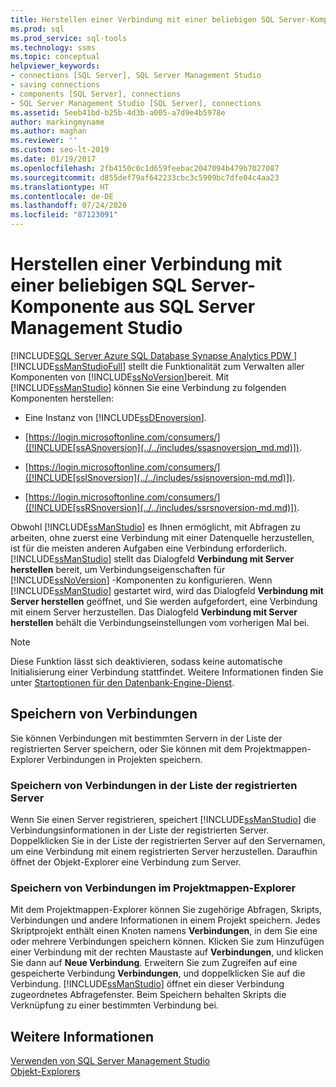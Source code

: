 ```yaml
---
title: Herstellen einer Verbindung mit einer beliebigen SQL Server-Komponente
ms.prod: sql
ms.prod_service: sql-tools
ms.technology: ssms
ms.topic: conceptual
helpviewer_keywords:
- connections [SQL Server], SQL Server Management Studio
- saving connections
- components [SQL Server], connections
- SQL Server Management Studio [SQL Server], connections
ms.assetid: 5eeb41bd-b25b-4d3b-a005-a7d9e4b5978e
author: markingmyname
ms.author: maghan
ms.reviewer: ''
ms.custom: seo-lt-2019
ms.date: 01/19/2017
ms.openlocfilehash: 2fb4150c0c1d659feebac2047094b479b7027087
ms.sourcegitcommit: d855def79af642233cbc3c5909bc7dfe04c4aa23
ms.translationtype: HT
ms.contentlocale: de-DE
ms.lasthandoff: 07/24/2020
ms.locfileid: "87123091"
---
```

# <a name="connect-to-any-sql-server-component-from-sql-server-management-studio"></a>Herstellen einer Verbindung mit einer beliebigen SQL Server-Komponente aus SQL Server Management Studio

[!INCLUDE[SQL Server Azure SQL Database Synapse Analytics PDW ](../../includes/applies-to-version/sql-asdb-asdbmi-asa-pdw.md)]
[!INCLUDE[ssManStudioFull](../../includes/ssmanstudiofull-md.md)] stellt die Funktionalität zum Verwalten aller Komponenten von [!INCLUDE[ssNoVersion](../../includes/ssnoversion-md.md)]bereit. Mit [!INCLUDE[ssManStudio](../../includes/ssmanstudio-md.md)] können Sie eine Verbindung zu folgenden Komponenten herstellen:  
  
-   Eine Instanz von [!INCLUDE[ssDEnoversion](../../includes/ssdenoversion_md.md)].  
  
-   [https://login.microsoftonline.com/consumers/]([!INCLUDE[ssASnoversion](../../includes/ssasnoversion_md.md)]).  
  
-   [https://login.microsoftonline.com/consumers/]([!INCLUDE[ssISnoversion](../../includes/ssisnoversion-md.md)]).  
  
-   [https://login.microsoftonline.com/consumers/]([!INCLUDE[ssRSnoversion](../../includes/ssrsnoversion-md.md)]).  
  
Obwohl [!INCLUDE[ssManStudio](../../includes/ssmanstudio-md.md)] es Ihnen ermöglicht, mit Abfragen zu arbeiten, ohne zuerst eine Verbindung mit einer Datenquelle herzustellen, ist für die meisten anderen Aufgaben eine Verbindung erforderlich. [!INCLUDE[ssManStudio](../../includes/ssmanstudio-md.md)] stellt das Dialogfeld **Verbindung mit Server herstellen** bereit, um Verbindungseigenschaften für [!INCLUDE[ssNoVersion](../../includes/ssnoversion-md.md)] -Komponenten zu konfigurieren. Wenn [!INCLUDE[ssManStudio](../../includes/ssmanstudio-md.md)] gestartet wird, wird das Dialogfeld **Verbindung mit Server herstellen** geöffnet, und Sie werden aufgefordert, eine Verbindung mit einem Server herzustellen. Das Dialogfeld **Verbindung mit Server herstellen** behält die Verbindungseinstellungen vom vorherigen Mal bei.  
  
> [!NOTE]  
> Diese Funktion lässt sich deaktivieren, sodass keine automatische Initialisierung einer Verbindung stattfindet. Weitere Informationen finden Sie unter [Startoptionen für den Datenbank-Engine-Dienst](../../database-engine/configure-windows/database-engine-service-startup-options.md).  
  
## <a name="saving-connections"></a>Speichern von Verbindungen  
Sie können Verbindungen mit bestimmten Servern in der Liste der registrierten Server speichern, oder Sie können mit dem Projektmappen-Explorer Verbindungen in Projekten speichern.  
  
### <a name="saving-connections-in-registered-servers"></a>Speichern von Verbindungen in der Liste der registrierten Server  
Wenn Sie einen Server registrieren, speichert [!INCLUDE[ssManStudio](../../includes/ssmanstudio-md.md)] die Verbindungsinformationen in der Liste der registrierten Server. Doppelklicken Sie in der Liste der registrierten Server auf den Servernamen, um eine Verbindung mit einem registrierten Server herzustellen. Daraufhin öffnet der Objekt-Explorer eine Verbindung zum Server.  
  
### <a name="saving-connections-in-solution-explorer"></a>Speichern von Verbindungen im Projektmappen-Explorer  
Mit dem Projektmappen-Explorer können Sie zugehörige Abfragen, Skripts, Verbindungen und andere Informationen in einem Projekt speichern. Jedes Skriptprojekt enthält einen Knoten namens **Verbindungen**, in dem Sie eine oder mehrere Verbindungen speichern können. Klicken Sie zum Hinzufügen einer Verbindung mit der rechten Maustaste auf **Verbindungen**, und klicken Sie dann auf **Neue Verbindung**. Erweitern Sie zum Zugreifen auf eine gespeicherte Verbindung **Verbindungen**, und doppelklicken Sie auf die Verbindung. [!INCLUDE[ssManStudio](../../includes/ssmanstudio-md.md)] öffnet ein dieser Verbindung zugeordnetes Abfragefenster. Beim Speichern behalten Skripts die Verknüpfung zu einer bestimmten Verbindung bei.  
  
## <a name="see-also"></a>Weitere Informationen  
[Verwenden von SQL Server Management Studio](../../ssms/use-sql-server-management-studio.md)  
[Objekt-Explorers](../../ssms/object/object-explorer.md)  
  
